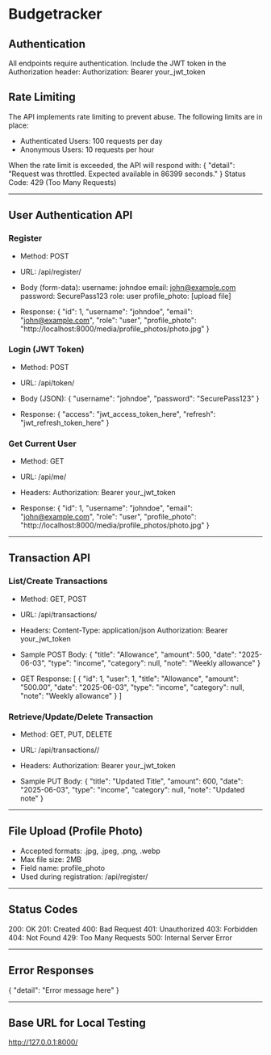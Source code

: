 # Budgetracker 

## Authentication
All endpoints require authentication. Include the JWT token in the Authorization header:
Authorization: Bearer your_jwt_token

## Rate Limiting
The API implements rate limiting to prevent abuse. The following limits are in place:

- Authenticated Users: 100 requests per day
- Anonymous Users: 10 requests per hour

When the rate limit is exceeded, the API will respond with:
{
  "detail": "Request was throttled. Expected available in 86399 seconds."
}
Status Code: 429 (Too Many Requests)

---

## User Authentication API

### Register
- Method: POST
- URL: /api/register/
- Body (form-data):
  username: johndoe
  email: john@example.com
  password: SecurePass123
  role: user
  profile_photo: [upload file]

- Response:
{
  "id": 1,
  "username": "johndoe",
  "email": "john@example.com",
  "role": "user",
  "profile_photo": "http://localhost:8000/media/profile_photos/photo.jpg"
}

### Login (JWT Token)
- Method: POST
- URL: /api/token/
- Body (JSON):
{
  "username": "johndoe",
  "password": "SecurePass123"
}

- Response:
{
  "access": "jwt_access_token_here",
  "refresh": "jwt_refresh_token_here"
}

### Get Current User
- Method: GET
- URL: /api/me/
- Headers:
  Authorization: Bearer your_jwt_token

- Response:
{
  "id": 1,
  "username": "johndoe",
  "email": "john@example.com",
  "role": "user",
  "profile_photo": "http://localhost:8000/media/profile_photos/photo.jpg"
}

---

## Transaction API

### List/Create Transactions
- Method: GET, POST
- URL: /api/transactions/
- Headers:
  Content-Type: application/json
  Authorization: Bearer your_jwt_token

- Sample POST Body:
{
  "title": "Allowance",
  "amount": 500,
  "date": "2025-06-03",
  "type": "income",
  "category": null,
  "note": "Weekly allowance"
}

- GET Response:
[
  {
    "id": 1,
    "user": 1,
    "title": "Allowance",
    "amount": "500.00",
    "date": "2025-06-03",
    "type": "income",
    "category": null,
    "note": "Weekly allowance"
  }
]

### Retrieve/Update/Delete Transaction
- Method: GET, PUT, DELETE
- URL: /api/transactions/<id>/
- Headers:
  Authorization: Bearer your_jwt_token

- Sample PUT Body:
{
  "title": "Updated Title",
  "amount": 600,
  "date": "2025-06-03",
  "type": "income",
  "category": null,
  "note": "Updated note"
}

---

## File Upload (Profile Photo)
- Accepted formats: .jpg, .jpeg, .png, .webp
- Max file size: 2MB
- Field name: profile_photo
- Used during registration: /api/register/

---

## Status Codes
200: OK
201: Created
400: Bad Request
401: Unauthorized
403: Forbidden
404: Not Found
429: Too Many Requests
500: Internal Server Error

---

## Error Responses
{
  "detail": "Error message here"
}

---

## Base URL for Local Testing
http://127.0.0.1:8000/
